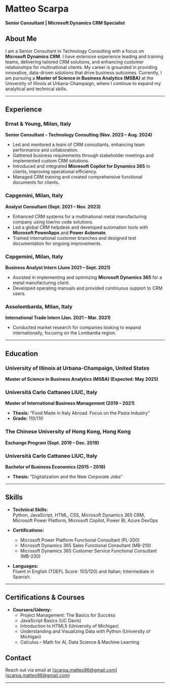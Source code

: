# Matteo Scarpa

**Senior Consultant | Microsoft Dynamics CRM Specialist**

## About Me
I am a Senior Consultant in Technology Consulting with a focus on **Microsoft Dynamics CRM**. I have extensive experience leading and training teams, delivering tailored CRM solutions, and enhancing customer relationships for multinational clients. My career is grounded in providing innovative, data-driven solutions that drive business outcomes. Currently, I am pursuing a **Master of Science in Business Analytics (MSBA)** at the University of Illinois at Urbana-Champaign, where I continue to expand my analytical and technical skills.

---

## Experience

### **Ernst & Young, Milan, Italy**  
**Senior Consultant - Technology Consulting (Nov. 2023 – Aug. 2024)**  
- Led and mentored a team of CRM consultants, enhancing team performance and collaboration.
- Gathered business requirements through stakeholder meetings and implemented custom CRM solutions.
- Introduced and integrated **Microsoft Copilot for Dynamics 365** to clients, improving operational efficiency.
- Managed CRM training and created comprehensive functional documents for clients.

### **Capgemini, Milan, Italy**  
**Analyst Consultant (Sept. 2021 – Nov. 2023)**  
- Enhanced CRM systems for a multinational metal manufacturing company using low/no code solutions.
- Led a global CRM helpdesk and developed automation tools with **Microsoft PowerApps** and **Power Automate**.
- Trained international customer branches and designed test documentation for ongoing improvements.

### **Capgemini, Milan, Italy**  
**Business Analyst Intern (June 2021 – Sept. 2021)**  
- Assisted in implementing and optimizing **Microsoft Dynamics 365** for a metal manufacturing client.
- Developed operating manuals and provided continuous support to CRM users.

### **Assolombarda, Milan, Italy**  
**International Trade Intern (Jan. 2021 – Mar. 2021)**  
- Conducted market research for companies looking to expand internationally, focusing on the Lombardia region.

---

## Education

### **University of Illinois at Urbana-Champaign, United States**  
**Master of Science in Business Analytics (MSBA) (Expected: May 2025)**  

### **Università Carlo Cattaneo LIUC, Italy**  
**Master of International Business Management (2019 – 2021)**  
- **Thesis:** "Food Made in Italy Abroad. Focus on the Pasta Industry"
- **Grade:** 110/110

### **The Chinese University of Hong Kong, Hong Kong**  
**Exchange Program (Sept. 2019 – Dec. 2019)**

### **Università Carlo Cattaneo LIUC, Italy**  
**Bachelor of Business Economics (2015 – 2018)**  
- **Thesis:** "Digitalization and the New Corporate Jobs"

---

## Skills

- **Technical Skills:**  
  Python, JavaScript, HTML, CSS, Microsoft Dynamics 365 CRM, Microsoft Power Platform, Microsoft Copilot, Power BI, Azure DevOps

- **Certifications:**  
  - Microsoft Power Platform Functional Consultant (PL-200)  
  - Microsoft Dynamics 365 Sales Functional Consultant (MB-210)  
  - Microsoft Dynamics 365 Customer Service Functional Consultant (MB-230)

- **Languages:**  
  Fluent in English (TOEFL Score: 103/120) and Italian; Intermediate in Spanish.

---

## Certifications & Courses
- **Coursera/Udemy:**  
  - Project Management: The Basics for Success  
  - JavaScript Basics (UC Davis)  
  - Introduction to HTML5 (University of Michigan)  
  - Understanding and Visualizing Data with Python (University of Michigan)  
  - Calculus – Math for AI, Data Science & Machine Learning

## Contact
Reach out via email at [scarpa.matteo96@gmail.com] (scarpa.matteo96@gmail.com)

---